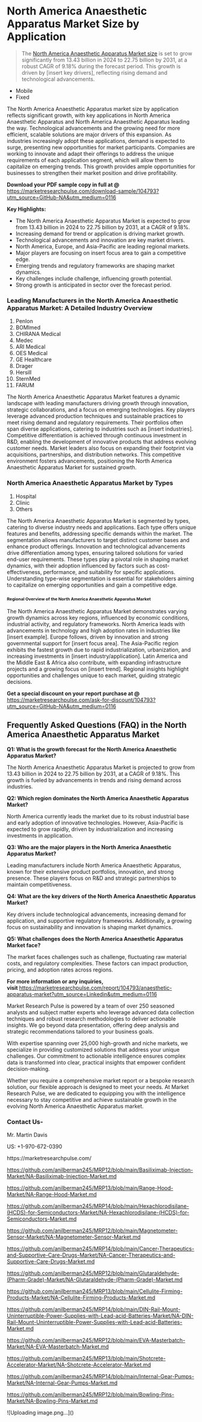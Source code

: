 <h1>North America Anaesthetic Apparatus Market&nbsp;Size by Application</h1><blockquote><p>The <a href="https://marketresearchpulse.com/download-sample/104793?utm_source=GitHub-NA&amp;utm_medium=0116">North America Anaesthetic Apparatus Market size</a> is set to grow significantly from 13.43 billion in 2024 to 22.75 billion by 2031, at a robust CAGR of 9.18% during the forecast period. This growth is driven by [insert key drivers], reflecting rising demand and technological advancements.</p></blockquote><ul><li>Mobile<li> Fixed</li></ul><p>The North America Anaesthetic Apparatus market size by application reflects significant growth, with key applications in North America Anaesthetic Apparatus and North America Anaesthetic Apparatus leading the way. Technological advancements and the growing need for more efficient, scalable solutions are major drivers of this expansion. As industries increasingly adopt these applications, demand is expected to surge, presenting new opportunities for market participants. Companies are working to innovate and adapt their offerings to address the unique requirements of each application segment, which will allow them to capitalize on emerging trends. This growth provides ample opportunities for businesses to strengthen their market position and drive profitability.</p><p><strong>Download your PDF sample copy in full at @ </strong><a href="https://marketresearchpulse.com/download-sample/104793?utm_source=GitHub-NA&amp;utm_medium=0116">https://marketresearchpulse.com/download-sample/104793?utm_source=GitHub-NA&amp;utm_medium=0116</a></p><p><strong>Key Highlights: </strong></p><ul><li>The North America Anaesthetic Apparatus Market is expected to grow from 13.43 billion in 2024 to 22.75 billion by 2031, at a CAGR of 9.18%.</li><li>Increasing demand for trend or application is driving market growth.</li><li>Technological advancements and innovation are key market drivers.</li><li>North America, Europe, and Asia-Pacific are leading regional markets.</li><li>Major players are focusing on insert focus area to gain a competitive edge.</li><li>Emerging trends and regulatory frameworks are shaping market dynamics.</li><li>Key challenges include challenge, influencing growth potential.</li><li>Strong growth is anticipated in sector over the forecast period.</li></ul><h3>Leading Manufacturers in the North America Anaesthetic Apparatus Market: A Detailed Industry Overview</h3><ol><li>Penlon</li><li>BOMImed</li><li>CHIRANA Medical</li><li>Medec</li><li>ARI Medical</li><li>OES Medical</li><li>GE Healthcare</li><li>Drager</li><li>Hersill</li><li>SternMed</li><li>FARUM</li></ol><div class="flex max-w-full flex-col flex-grow"><div class="min-h-8 text-message flex w-full flex-col items-end gap-2 whitespace-normal break-words [.text-message+&amp;]:mt-5" dir="auto" data-message-author-role="assistant" data-message-id="fd8432e4-4910-450d-b182-61b7bfb0a01f" data-message-model-slug="gpt-4o"><div class="flex w-full flex-col gap-1 empty:hidden first:pt-[3px]"><div class="markdown prose w-full break-words dark:prose-invert light"><p>The North America Anaesthetic Apparatus Market features a dynamic landscape with leading manufacturers driving growth through innovation, strategic collaborations, and a focus on emerging technologies. Key players leverage advanced production techniques and sustainable practices to meet rising demand and regulatory requirements. Their portfolios often span diverse applications, catering to industries such as [insert industries]. Competitive differentiation is achieved through continuous investment in R&amp;D, enabling the development of innovative products that address evolving customer needs. Market leaders also focus on expanding their footprint via acquisitions, partnerships, and distribution networks. This competitive environment fosters advancements, positioning the North America Anaesthetic Apparatus Market for sustained growth.</p></div></div></div></div><h3>North America Anaesthetic Apparatus Market by Types</h3><ol><li>Hospital<li> Clinic<li> Others</li></ol><div class="flex max-w-full flex-col flex-grow"><div class="min-h-8 text-message flex w-full flex-col items-end gap-2 whitespace-normal break-words [.text-message+&amp;]:mt-5" dir="auto" data-message-author-role="assistant" data-message-id="084470be-0bb7-4664-bddf-5156b4f41249" data-message-model-slug="gpt-4o-mini"><div class="flex w-full flex-col gap-1 empty:hidden first:pt-[3px]"><div class="markdown prose w-full break-words dark:prose-invert light"><p>The North America Anaesthetic Apparatus Market is segmented by types, catering to diverse industry needs and applications. Each type offers unique features and benefits, addressing specific demands within the market. The segmentation allows manufacturers to target distinct customer bases and enhance product offerings. Innovation and technological advancements drive differentiation among types, ensuring tailored solutions for varied end-user requirements. These types play a pivotal role in shaping market dynamics, with their adoption influenced by factors such as cost-effectiveness, performance, and suitability for specific applications. Understanding type-wise segmentation is essential for stakeholders aiming to capitalize on emerging opportunities and gain a competitive edge.</p></div></div></div></div><h3><span style="font-size: 11px;">Regional Overview of the North America Anaesthetic Apparatus Market</span></h3><div class="flex max-w-full flex-col flex-grow"><div class="min-h-8 text-message flex w-full flex-col items-end gap-2 whitespace-normal break-words [.text-message+&amp;]:mt-5" dir="auto" data-message-author-role="assistant" data-message-id="e9038762-ce64-4e30-91c9-9bd413514231" data-message-model-slug="gpt-4o-mini"><div class="flex w-full flex-col gap-1 empty:hidden first:pt-[3px]"><div class="markdown prose w-full break-words dark:prose-invert light"><p>The North America Anaesthetic Apparatus Market demonstrates varying growth dynamics across key regions, influenced by economic conditions, industrial activity, and regulatory frameworks. North America leads with advancements in technology and high adoption rates in industries like [insert example]. Europe follows, driven by innovation and strong governmental support for [insert focus area]. The Asia-Pacific region exhibits the fastest growth due to rapid industrialization, urbanization, and increasing investments in [insert industry/application]. Latin America and the Middle East &amp; Africa also contribute, with expanding infrastructure projects and a growing focus on [insert trend]. Regional insights highlight opportunities and challenges unique to each market, guiding strategic decisions.</p></div></div></div></div><p><strong>Get a special discount on your report purchase at @ </strong><a href="https://marketresearchpulse.com/ask-for-discount/104793?utm_source=GitHub-NA&amp;utm_medium=0116">https://marketresearchpulse.com/ask-for-discount/104793?utm_source=GitHub-NA&amp;utm_medium=0116</a></p><h2>Frequently Asked Questions (FAQ) in the North America Anaesthetic Apparatus Market</h2><p><strong>Q1: What is the growth forecast for the North America Anaesthetic Apparatus Market?</strong></p><p>The North America Anaesthetic Apparatus Market is projected to grow from 13.43 billion in 2024 to 22.75 billion by 2031, at a CAGR of 9.18%. This growth is fueled by advancements in trends and rising demand across industries.</p><p><strong>Q2: Which region dominates the North America Anaesthetic Apparatus Market?</strong></p><p>North America currently leads the market due to its robust industrial base and early adoption of innovative technologies. However, Asia-Pacific is expected to grow rapidly, driven by industrialization and increasing investments in application.</p><p><strong>Q3: Who are the major players in the North America Anaesthetic Apparatus Market?</strong></p><p>Leading manufacturers include North America Anaesthetic Apparatus, known for their extensive product portfolios, innovation, and strong presence. These players focus on R&amp;D and strategic partnerships to maintain competitiveness.</p><p><strong>Q4: What are the key drivers of the North America Anaesthetic Apparatus Market?</strong></p><p>Key drivers include technological advancements, increasing demand for application, and supportive regulatory frameworks. Additionally, a growing focus on sustainability and innovation is shaping market dynamics.</p><p><strong>Q5: What challenges does the North America Anaesthetic Apparatus Market face?</strong></p><p>The market faces challenges such as challenge, fluctuating raw material costs, and regulatory complexities. These factors can impact production, pricing, and adoption rates across regions.</p><p><strong>For more information or any inquiries, visit&nbsp;</strong><a href="https://marketresearchpulse.com/report/104793/anaesthetic-apparatus-market?utm_source=Linkedin&utm_medium=0116">https://marketresearchpulse.com/report/104793/anaesthetic-apparatus-market?utm_source=Linkedin&utm_medium=0116</a></p><p>Market Research Pulse is powered by a team of over 250 seasoned analysts and subject matter experts who leverage advanced data collection techniques and robust research methodologies to deliver actionable insights. We go beyond data presentation, offering deep analysis and strategic recommendations tailored to your business goals.</p><p>With expertise spanning over 25,000 high-growth and niche markets, we specialize in providing customized solutions that address your unique challenges. Our commitment to actionable intelligence ensures complex data is transformed into clear, practical insights that empower confident decision-making.</p><p>Whether you require a comprehensive market report or a bespoke research solution, our flexible approach is designed to meet your needs. At Market Research Pulse, we are dedicated to equipping you with the intelligence necessary to stay competitive and achieve sustainable growth in the evolving North America Anaesthetic Apparatus market.</p><h3><strong>Contact Us-</strong></h3><p>Mr. Martin Davis</p><p>US: +1-970-672-0390</p><p>https://marketresearchpulse.com/</p><p><a href="https://github.com/anilberman245/MRP12/blob/main/Basiliximab-Injection-Market/NA-Basiliximab-Injection-Market.md">https://github.com/anilberman245/MRP12/blob/main/Basiliximab-Injection-Market/NA-Basiliximab-Injection-Market.md</a></p><p><a href="https://github.com/anilberman245/MRP13/blob/main/Range-Hood-Market/NA-Range-Hood-Market.md">https://github.com/anilberman245/MRP13/blob/main/Range-Hood-Market/NA-Range-Hood-Market.md</a></p><p><a href="https://github.com/anilberman245/MRP14/blob/main/Hexachlorodisilane-(HCDS)-for-Semiconductors-Market/NA-Hexachlorodisilane-(HCDS)-for-Semiconductors-Market.md">https://github.com/anilberman245/MRP14/blob/main/Hexachlorodisilane-(HCDS)-for-Semiconductors-Market/NA-Hexachlorodisilane-(HCDS)-for-Semiconductors-Market.md</a></p><p><a href="https://github.com/anilberman245/MRP12/blob/main/Magnetometer-Sensor-Market/NA-Magnetometer-Sensor-Market.md">https://github.com/anilberman245/MRP12/blob/main/Magnetometer-Sensor-Market/NA-Magnetometer-Sensor-Market.md</a></p><p><a href="https://github.com/anilberman245/MRP14/blob/main/Cancer-Therapeutics-and-Supportive-Care-Drugs-Market/NA-Cancer-Therapeutics-and-Supportive-Care-Drugs-Market.md">https://github.com/anilberman245/MRP14/blob/main/Cancer-Therapeutics-and-Supportive-Care-Drugs-Market/NA-Cancer-Therapeutics-and-Supportive-Care-Drugs-Market.md</a></p><p><a href="https://github.com/anilberman245/MRP12/blob/main/Glutaraldehyde-(Pharm-Grade)-Market/NA-Glutaraldehyde-(Pharm-Grade)-Market.md">https://github.com/anilberman245/MRP12/blob/main/Glutaraldehyde-(Pharm-Grade)-Market/NA-Glutaraldehyde-(Pharm-Grade)-Market.md</a></p><p><a href="https://github.com/anilberman245/MRP13/blob/main/Cellulite-Firming-Products-Market/NA-Cellulite-Firming-Products-Market.md">https://github.com/anilberman245/MRP13/blob/main/Cellulite-Firming-Products-Market/NA-Cellulite-Firming-Products-Market.md</a></p><p><a href="https://github.com/anilberman245/MRP14/blob/main/DIN-Rail-Mount-Uninterruptible-Power-Supplies-with-Lead-acid-Batteries-Market/NA-DIN-Rail-Mount-Uninterruptible-Power-Supplies-with-Lead-acid-Batteries-Market.md">https://github.com/anilberman245/MRP14/blob/main/DIN-Rail-Mount-Uninterruptible-Power-Supplies-with-Lead-acid-Batteries-Market/NA-DIN-Rail-Mount-Uninterruptible-Power-Supplies-with-Lead-acid-Batteries-Market.md</a></p><p><a href="https://github.com/anilberman245/MRP12/blob/main/EVA-Masterbatch-Market/NA-EVA-Masterbatch-Market.md">https://github.com/anilberman245/MRP12/blob/main/EVA-Masterbatch-Market/NA-EVA-Masterbatch-Market.md</a></p><p><a href="https://github.com/anilberman245/MRP13/blob/main/Shotcrete-Accelerator-Market/NA-Shotcrete-Accelerator-Market.md">https://github.com/anilberman245/MRP13/blob/main/Shotcrete-Accelerator-Market/NA-Shotcrete-Accelerator-Market.md</a></p><p><a href="https://github.com/anilberman245/MRP14/blob/main/Internal-Gear-Pumps-Market/NA-Internal-Gear-Pumps-Market.md">https://github.com/anilberman245/MRP14/blob/main/Internal-Gear-Pumps-Market/NA-Internal-Gear-Pumps-Market.md</a></p><p><a href="https://github.com/anilberman245/MRP12/blob/main/Bowling-Pins-Market/NA-Bowling-Pins-Market.md">https://github.com/anilberman245/MRP12/blob/main/Bowling-Pins-Market/NA-Bowling-Pins-Market.md</a></p>
![Uploading image.png…]()
